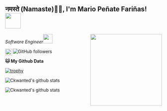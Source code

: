 <h2>नमस्ते (Namaste)🙏🏻, I'm Mario Peñate Fariñas! <img src="https://media.giphy.com/media/12oufCB0MyZ1Go/giphy.gif" width="50"></h2>
<img align='right' src="https://media.giphy.com/media/M9gbBd9nbDrOTu1Mqx/giphy.gif" width="230">
<p><em>Software Engineer<img src="https://media.giphy.com/media/WUlplcMpOCEmTGBtBW/giphy.gif" width="30"> 
</em></p>

![GitHub followers](https://img.shields.io/github/followers/ckwanted?label=Follow&style=social)
<a href="https://www.linkedin.com/in/mario-pe%C3%B1ate-fari%C3%B1as-0a577a4a/?originalSubdomain=es">
  <img align="left" alt="Abhishek's LinkedIN" width="22px" src="https://raw.githubusercontent.com/peterthehan/peterthehan/master/assets/linkedin.svg" />
</a>

**🐱 My Github Data** 
 
[![trophy](https://github-profile-trophy.vercel.app/?username=ckwanted&theme=onedark)](https://github.com/ryo-ma/github-profile-trophy)

![Ckwanted's github stats](https://github-readme-stats.anuraghazra1.vercel.app/api/top-langs/?username=ckwanted&layout=compact&theme=material-palenight)

![Ckwanted's github stats](https://github-readme-stats.vercel.app/api?username=ckwanted&show_icons=true&title_color=fff&icon_color=79ff97&text_color=9f9f9f&bg_color=151515)
